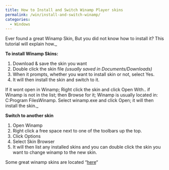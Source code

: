 ```yaml
---
title: How to Install and Switch Winamp Player skins
permalink: /win/install-and-switch-winamp/
categories:
  - Windows
---
```

Ever found a great Winamp Skin, But you did not know how to install it? This tutorial will explain how._

**To install Winamp Skins:**

  1. Download & save the skin you want
  2. Double click the skin file _(usually saved in Documents/Downloads)_
  3. When it prompts, whether you want to install skin or not, select Yes.
  4. It will then install the skin and switch to it.

If it wont open in Winamp; Right click the skin and click Open With.. if Winamp is not in the list; then Browse for it; Winamp is usually located in: C:Program FilesWinamp. Select winamp.exe and click Open; it will then install the skin._

**Switch to another skin**

  1. Open Winamp
  2. Right click a free space next to one of the toolbars up the top.
  3. Click Options
  4. Select Skin Browser
  5. It will then list any installed skins and you can double click the skin you want to change winamp to the new skin.

Some great winamp skins are located &#8220;<a title="Winamp_Skins" href="http://www.allwinampskins.com/" target="_blank">here</a>&#8220;
